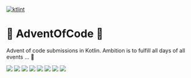 [![ktlint](https://img.shields.io/badge/ktlint%20code--style-%E2%9D%A4-FF4081)](https://pinterest.github.io/ktlint/)

# 🎄 AdventOfCode 🎄

Advent of code submissions in Kotlin.
Ambition is to fulfill all days of all events ... 😬

[![](https://img.shields.io/badge/2022-34%20stars-239323)](./src/main/kotlin/me/jeremy/aoc/y2022)
[![](https://img.shields.io/badge/2021-50%20stars-239323)](./src/main/kotlin/me/jeremy/aoc/y2021)
[![](https://img.shields.io/badge/2020-50%20stars-239323)](./src/main/kotlin/me/jeremy/aoc/y2020)
[![](https://img.shields.io/badge/2019-39%20stars-239323)](./src/main/kotlin/me/jeremy/aoc/y2019)
[![](https://img.shields.io/badge/2018-24%20stars-239323)](./src/main/kotlin/me/jeremy/aoc/y2018)
[![](https://img.shields.io/badge/2017-0%20stars-239323)](./src/main/kotlin/me/jeremy/aoc/y2017)
[![](https://img.shields.io/badge/2016-48%20stars-239323)](./src/main/kotlin/me/jeremy/aoc/y2016)
[![](https://img.shields.io/badge/2015-50%20stars-239323)](./src/main/kotlin/me/jeremy/aoc/y2015)

